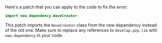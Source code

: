 Here's a patch that you can apply to the code to fix the error:

```java
import new.dependency.WaveCreator;
```

This patch imports the `WaveCreator` class from the new dependency instead of the old one. Make sure to replace any references to `develop.p2p.lib` with `new.dependency` in your code.